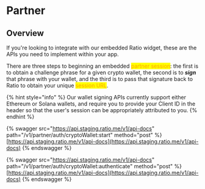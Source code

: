 # Partner

## Overview

If you're looking to integrate with our embedded Ratio widget, these are the APIs you need to implement within your app.

There are three steps to beginning an embedded <mark style="color:orange;">partner session</mark>: the first is to obtain a challenge phrase for a given crypto wallet, the second is to _**sign**_ that phrase with your wallet, and the third is to pass that signature back to Ratio to obtain your unique <mark style="color:orange;">session URL</mark>.

{% hint style="info" %}
Our wallet signing APIs currently support either Ethereum or Solana wallets, and require you to provide your Client ID in the header so that the user's session can be appropriately attributed to you.
{% endhint %}

{% swagger src="https://api.staging.ratio.me/v1/api-docs" path="/v1/partner/auth/cryptoWallet:start" method="post" %}
[https://api.staging.ratio.me/v1/api-docs](https://api.staging.ratio.me/v1/api-docs)
{% endswagger %}

{% swagger src="https://api.staging.ratio.me/v1/api-docs" path="/v1/partner/auth/cryptoWallet:authenticate" method="post" %}
[https://api.staging.ratio.me/v1/api-docs](https://api.staging.ratio.me/v1/api-docs)
{% endswagger %}
